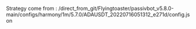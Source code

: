 Strategy come from : /direct_from_git/Flyingtoaster/passivbot_v5.8.0-main/configs/harmony/1m/5.7.0/ADAUSDT_20220716051312_e271d/config.json